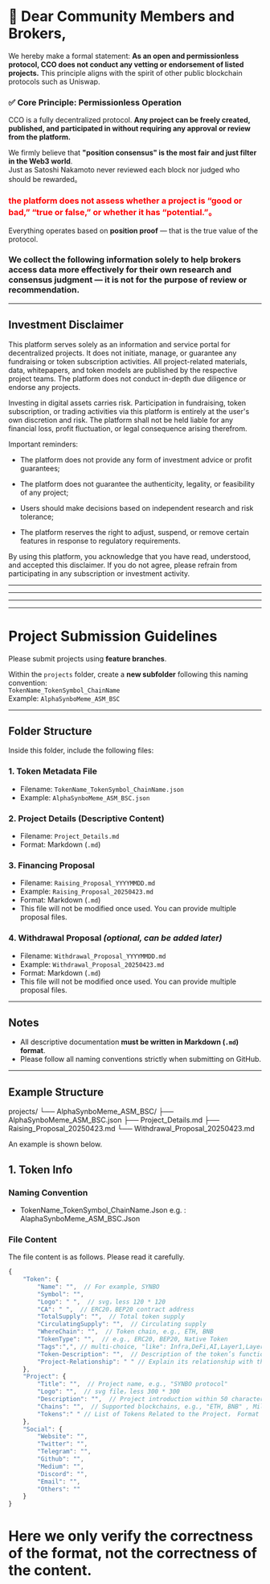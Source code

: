 # 📢 Dear Community Members and Brokers,

We hereby make a formal statement: **As an open and permissionless protocol, CCO does not conduct any vetting or endorsement of listed projects.** This principle aligns with the spirit of other public blockchain protocols such as Uniswap.

### ✅ Core Principle: Permissionless Operation  
CCO is a fully decentralized protocol. **Any project can be freely created, published, and participated in without requiring any approval or review from the platform.**

We firmly believe that **"position consensus" is the most fair and just filter in the Web3 world**.  
Just as Satoshi Nakamoto never reviewed each block nor judged who should be rewarded。  

### <span style="color:red"> **the platform does not assess whether a project is “good or bad,” “true or false,” or whether it has “potential.”**。

Everything operates based on **position proof** — that is the true value of the protocol. </span>    
### We collect the following information **solely to help brokers access data more effectively for their own research and consensus judgment** — it is **not** for the purpose of review or recommendation.

---
## Investment Disclaimer

This platform serves solely as an information and service portal for decentralized projects. It does not initiate, manage, or guarantee any fundraising or token subscription activities. All project-related materials, data, whitepapers, and token models are published by the respective project teams. The platform does not conduct in-depth due diligence or endorse any projects.

Investing in digital assets carries risk. Participation in fundraising, token subscription, or trading activities via this platform is entirely at the user's own discretion and risk. The platform shall not be held liable for any financial loss, profit fluctuation, or legal consequence arising therefrom.

Important reminders:

- The platform does not provide any form of investment advice or profit guarantees;

- The platform does not guarantee the authenticity, legality, or feasibility of any project;

- Users should make decisions based on independent research and risk tolerance;

- The platform reserves the right to adjust, suspend, or remove certain features in response to regulatory requirements.

By using this platform, you acknowledge that you have read, understood, and accepted this disclaimer. If you do not agree, please refrain from participating in any subscription or investment activity.


-------------------------------
----------------
--------
---



# Project Submission Guidelines

Please submit projects using **feature branches**.

Within the `projects` folder, create a **new subfolder** following this naming convention:  
`TokenName_TokenSymbol_ChainName`  
Example: `AlphaSynboMeme_ASM_BSC`

---

## Folder Structure

Inside this folder, include the following files:

### 1. Token Metadata File  
- Filename: `TokenName_TokenSymbol_ChainName.json`  
- Example: `AlphaSynboMeme_ASM_BSC.json`

### 2. Project Details (Descriptive Content)  
- Filename: `Project_Details.md`  
- Format: Markdown (`.md`)

### 3. Financing Proposal  
- Filename: `Raising_Proposal_YYYYMMDD.md`  
- Example: `Raising_Proposal_20250423.md`  
- Format: Markdown (`.md`)
- This file will not be modified once used. You can provide multiple proposal files.

### 4. Withdrawal Proposal *(optional, can be added later)*  
- Filename: `Withdrawal_Proposal_YYYYMMDD.md`  
- Example: `Withdrawal_Proposal_20250423.md`  
- Format: Markdown (`.md`)
- This file will not be modified once used. You can provide multiple proposal files.

---

## Notes

- All descriptive documentation **must be written in Markdown (`.md`) format**.
- Please follow all naming conventions strictly when submitting on GitHub.

---

## Example Structure

projects/
└── AlphaSynboMeme_ASM_BSC/
    ├── AlphaSynboMeme_ASM_BSC.json
    ├── Project_Details.md
    ├── Raising_Proposal_20250423.md
    └── Withdrawal_Proposal_20250423.md


An example is shown below.

## 1. Token Info
### Naming Convention
- TokenName_TokenSymbol_ChainName.Json
e.g. : AlaphaSynboMeme_ASM_BSC.Json

### File Content
The file content is as follows. Please read it carefully.
```javascript
{
    "Token": {
        "Name": "",  // For example, SYNBO  
        "Symbol": "",   
        "Logo": " ",  // svg，less 120 * 120  
        "CA": " ",  // ERC20，BEP20 contract address    
        "TotalSupply": "",  // Total token supply  
        "CirculatingSupply": "",  // Circulating supply  
        "WhereChain": "",  // Token chain, e.g., ETH, BNB  
        "TokenType": "",  // e.g., ERC20, BEP20, Native Token  
        "Tags":",", // multi-choice, "like": Infra,DeFi,AI,Layer1,Layer2,DePIN,Modular,Cloud Computing,Restaking,LSD,others      
        "Token-Description": "",  // Description of the token’s function, utility, or lifecycle  
        "Project-Relationship": " " // Explain its relationship with the project   
    },   
    "Project": {  
        "Title": "",  // Project name, e.g., "SYNBO protocol"  
        "Logo": "",  // svg file，less 300 * 300   
        "Description": "",  // Project introduction within 50 characters   
        "Chains": "",  // Supported blockchains, e.g., "ETH, BNB" , MiltiChain  
        "Tokens":" " // List of Tokens Related to the Project， Format："Token-CA,Token-CA"   
    },   
    "Social": {   
        "Website": "",   
        "Twitter": "",   
        "Telegram": "",   
        "Github": "",   
        "Medium": "",   
        "Discord": "",   
        "Email": "",   
        "Others": ""  
    }  
}   
```


# Here we only verify the correctness of the format, not the correctness of the content.
